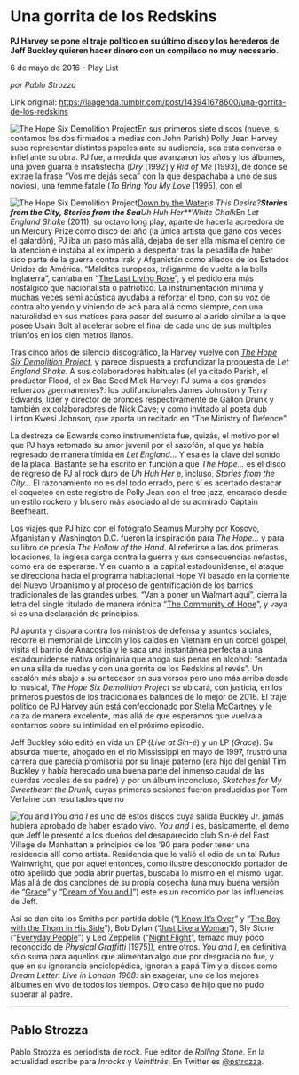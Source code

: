 # Una gorrita de los Redskins

**PJ Harvey se pone el traje político en su último disco y los herederos de Jeff Buckley quieren hacer dinero con un compilado no muy necesario.**

6 de mayo de 2016 - Play List

_por Pablo Strozza_

Link original: https://laagenda.tumblr.com/post/143941678600/una-gorrita-de-los-redskins

![The Hope Six Demolition Project](https://64.media.tumblr.com/419c6b7d0518523cc5fb1d5797552594/tumblr_inline_pk0fp6PWKK1t6q87u_500.jpg)En sus primeros siete discos (nueve, si contamos los dos firmados a medias con John Parish) Polly Jean Harvey supo representar distintos papeles ante su audiencia, sea esta conversa o infiel ante su obra. PJ fue, a medida que avanzaron los años y los álbumes, una joven guarra e insatisfecha (*Dry* [1992] y *Rid of Me* [1993], de donde se extrae la frase “Vos me dejás seca” con la que despachaba a uno de sus novios), una femme fatale (*To Bring You My Love* [1995], con el 

![The Hope Six Demolition Project](https://64.media.tumblr.com/d2ee955ea11b5926984e18a4d4d12c54/tumblr_inline_pk0fp6OclM1t6q87u_400.jpg)[Down by the Water](https://youtu.be/lbq4G1TjKYg)*Is This Desire?**Stories from the City, Stories from the Sea**Uh Huh Her**White Chalk*En *Let England Shake* (2011), su octavo long play, aparte de hacerla acreedora de un Mercury Prize como disco del año (la única artista que ganó dos veces el galardón), PJ iba un paso más allá, dejaba de ser ella misma el centro de la atención e instaba al ex imperio a despertar tras la pesadilla de haber sido parte de la guerra contra Irak y Afganistán como aliados de los Estados Unidos de América. “Malditos europeos, tráiganme de vuelta a la bella Inglaterra”, cantaba en “[The Last Living Rose](https://youtu.be/B4gSzkkOZO0)”, y el pedido era más nostálgico que nacionalista o patriótico. La instrumentación mínima y muchas veces semi acústica ayudaba a reforzar el tono, con su voz de contra alto yendo y viniendo de acá para allá como siempre, con una naturalidad en sus matices para pasar del susurro al alarido similar a la que posee Usain Bolt al acelerar sobre el final de cada uno de sus múltiples triunfos en los cien metros llanos. 

Tras cinco años de silencio discográfico, la Harvey vuelve con *[The Hope Six Demolition Project](https://youtu.be/fUCvVbTY1rE)*, y parece dispuesta a profundizar la propuesta de *Let England Shake*. A sus colaboradores habituales (el ya citado Parish, el productor Flood, el ex Bad Seed Mick Harvey) PJ suma a dos grandes refuerzos ¿permanentes?: los polifuncionales James Johnston y Terry Edwards, líder y director de bronces respectivamente de Gallon Drunk y también ex colaboradores de Nick Cave; y como invitado al poeta dub Linton Kwesi Johnson, que aporta un recitado en “The Ministry of Defence”.

La destreza de Edwards como instrumentista fue, quizás, el motivo por el que PJ haya retomado su amor juvenil por el saxofón, al que ya había regresado de manera tímida en *Let England…* Y esa es la clave del sonido de la placa. Bastante se ha escrito en función a que *The Hope…* es el disco de regreso de PJ al rock duro de *Uh Huh Her* e, incluso, *Stories from the City…* El razonamiento no es del todo errado, pero sí es acertado destacar el coqueteo en este registro de Polly Jean con el free jazz, encarado desde un estilo rockero y blusero más asociado al de su admirado Captain Beefheart.

Los viajes que PJ hizo con el fotógrafo Seamus Murphy por Kosovo, Afganistán y Washington D.C. fueron la inspiración para *The Hope…* y para su libro de poesía *The Hollow of the Hand*. Al referirse a las dos primeras locaciones, la inglesa carga contra la guerra y sus consecuencias nefastas, como era de esperarse. Y en cuanto a la capital estadounidense, el ataque se direcciona hacia el programa habitacional Hope VI basado en la corriente del Nuevo Urbanismo y al proceso de gentrificación de los barrios tradicionales de las grandes urbes. “Van a poner un Walmart aquí”, cierra la letra del single titulado de manera irónica “[The Community of Hope](https://youtu.be/qsLqsqbObyg)”, y vaya si es una declaración de principios. 

PJ apunta y dispara contra los ministros de defensa y asuntos sociales, recorre el memorial de Lincoln y los caídos en Vietnam en un corcel góspel, visita el barrio de Anacostia y le saca una instantánea perfecta a una estadounidense nativa originaria que ahoga sus penas en alcohol: “sentada en una silla de ruedas y con una gorrita de los Redskins al revés”. Un escalón más abajo a su antecesor en sus versos pero uno más arriba desde lo musical, *The Hope Six Demolition Project* se ubicará, con justicia, en los primeros puestos de los tradicionales balances de lo mejor de 2016. El traje político de PJ Harvey aún está confeccionado por Stella McCartney y le calza de manera excelente, más allá de que esperamos que vuelva a contarnos sobre su intimidad en el próximo episodio.

Jeff Buckley sólo editó en vida un EP (*Live at Sin-é*) y un LP (*Grace*). Su absurda muerte, ahogado en el río Mississippi en mayo de 1997, frustró una carrera que parecía promisoria por su linaje paterno (era hijo del genial Tim Buckley y había heredado una buena parte del inmenso caudal de las cuerdas vocales de su padre) y por un álbum inconcluso, *Sketches for My Sweetheart the Drunk*, cuyas primeras sesiones fueron producidas por Tom Verlaine con resultados que no 

![You and I](https://64.media.tumblr.com/f88eb88534553843f447c7b892c54e56/tumblr_inline_pk0fp7Zq0z1t6q87u_400.jpg)*You and I* es uno de estos discos cuya salida Buckley Jr. jamás hubiera aprobado de haber estado vivo. *You and I* es, básicamente, el demo que Jeff le presentó a los dueños del desaparecido club Sin-é del East Village de Manhattan a principios de los ‘90 para poder tener una residencia allí como artista. Residencia que le valió el odio de un tal Rufus Wainwright, que por aquel entonces, como ilustre desconocido portador de otro apellido que podía abrir puertas, buscaba lo mismo en el mismo lugar. Más allá de dos canciones de su propia cosecha (una muy buena versión de “[Grace](https://youtu.be/in7DzwvN5Zc)” y “[Dream of You and I](https://youtu.be/zE9enmNKEJ4)”) este es un recorrido por las influencias de Jeff.

Así se dan cita los Smiths por partida doble (“[I Know It’s Over](https://youtu.be/_5a708EqfuE)” y “[The Boy with the Thorn in His Side](https://youtu.be/WAN6GLy79iY)”), Bob Dylan (“[Just Like a Woman](https://youtu.be/eh-PMHmd00o)”), Sly Stone (“[Everyday People](https://youtu.be/uSDxUTN1nBA)”) y Led Zeppelin (“[Night Flight](https://youtu.be/xyvFmfDFlP4)”, temazo muy poco reconocido de *Physical Graffitti* [1975]), entre otros. *You and I*, en definitiva, sólo suma para aquellos que alimentan algo que por desgracia no fue, y que en su ignorancia enciclopédica, ignoran a papá Tim y a discos como *Dream Letter: Live in London 1968*: sin exagerar, uno de los mejores álbumes en vivo de todos los tiempos. Otro caso de hijo que no pudo superar al padre.

  




---

 Pablo Strozza
--------------

 Pablo Strozza es periodista de rock. Fue editor de *Rolling Stone*. En la actualidad escribe para *Inrocks* y *Veintitrés*. En Twitter es [@pstrozza](http://www.twitter.com/pstrozza). 

